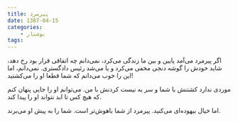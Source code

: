 ```yaml
---
title: پیرمرد
date: 1387-04-15
categories:
    - نوشتار
tags:
---
```


اگر پیرمرد می‌آمد پایین و بین ما زندگی می‌کرد، نمی‌دانم چه اتفاقی قرار بود رخ دهد، شاید خودش را گوشه دنجی مخفی می‌کرد و یا می‌شد رئیس دادگستری. نمی‌دانم، اما این را خوب می‌دانم که شما قطعا او را می‌کشتید!

<!--more-->

موردی ندارد کشتنش با شما و سر به نیست کردنش با من. می‌توانم او را جایی پنهان کنم که هیچ کس تا ابد نتواند او را پیدا کند.

اما خیال بیهوده‌ای می‌کنید. پیرمرد از شما باهوش‌تر است. شما را به پیش او می‌برند.
